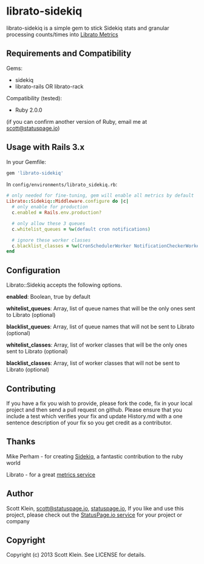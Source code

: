 librato-sidekiq
=====

librato-sidekiq is a simple gem to stick Sidekiq stats and granular processing counts/times into [Librato Metrics](http://metrics.librato.com/)


Requirements and Compatibility
------------

Gems:

 * sidekiq
 * librato-rails OR librato-rack

Compatibility (tested):

 * Ruby 2.0.0

(if you can confirm another version of Ruby, email me at scott@statuspage.io)


Usage with Rails 3.x
---------------------------

In your Gemfile:

```ruby
gem 'librato-sidekiq'
```

In `config/environments/librato_sidekiq.rb`:

```ruby
# only needed for fine-tuning, gem will enable all metrics by default
Librato::Sidekiq::Middleware.configure do |c|
  # only enable for production
  c.enabled = Rails.env.production?

  # only allow these 3 queues
  c.whitelist_queues = %w(default cron notifications)

  # ignore these worker classes
  c.blacklist_classes = %w(CronSchedulerWorker NotificationCheckerWorker)
end
```


Configuration
------------------------
Librato::Sidekiq accepts the following options.

**enabled**: Boolean, true by default

**whitelist_queues**: Array, list of queue names that will be the only ones sent to Librato (optional)

**blacklist_queues**: Array, list of queue names that will not be sent to Librato (optional)

**whitelist_classes**: Array, list of worker classes that will be the only ones sent to Librato (optional)

**blacklist_classes**: Array, list of worker classes that will not be sent to Librato (optional)


Contributing
-------------

If you have a fix you wish to provide, please fork the code, fix in your local project and then send a pull request on github.  Please ensure that you include a test which verifies your fix and update History.md with a one sentence description of your fix so you get credit as a contributor.


Thanks
------------

Mike Perham - for creating [Sidekiq](http://github.com/mperham/sidekiq), a fantastic contribution to the ruby world

Librato - for a great [metrics service](http://metrics.librato.com)


Author
----------

Scott Klein, scott@statuspage.io, [statuspage.io](https://www.statuspage.io),  If you like and use this project, please check out the [StatusPage.io service](https://www.statuspage.io/tour) for your project or company


Copyright
-----------

Copyright (c) 2013 Scott Klein. See LICENSE for details.
